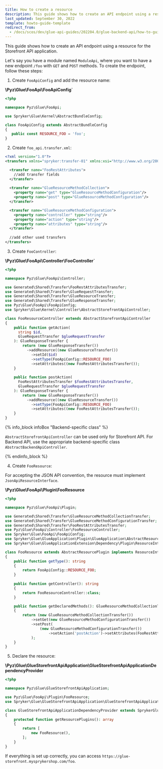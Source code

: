 ```yaml
---
title: How to create a resource
description: This guide shows how to create an API endpoint using a resource for the Storefront API application.
last_updated: September 30, 2022
template: howto-guide-template
redirect_from:
  - /docs/scos/dev/glue-api-guides/202204.0/glue-backend-api/how-to-guides/create-a-resource.html
---
```


This guide shows how to create an API endpoint using a resource for the Storefront API application.

Let's say you have a module named `ModuleApi`, where you want to have a new endpoint `/foo` with `GET` and `POST` methods. To create the endpoint, follow these steps:

1. Create `FooApiConfig` and add the resource name:

**\Pyz\Glue\FooApi\FooApiConfig`**

 ```php
<?php

namespace Pyz\Glue\FooApi;

use Spryker\Glue\Kernel\AbstractBundleConfig;

class FooApiConfig extends AbstractBundleConfig
{
    public const RESOURCE_FOO = 'foo';
}
``` 

2. Create `foo_api.transfer.xml`:

```xml
<?xml version="1.0"?>
<transfers xmlns="spryker:transfer-01" xmlns:xsi="http://www.w3.org/2001/XMLSchema-instance" xsi:schemaLocation="spryker:transfer-01 http://static.spryker.com/transfer-01.xsd">

  <transfer name="FooRestAttributes">
    //add transfer fields
  </transfer>
  
  <transfer name="GlueResourceMethodCollection">
    <property name="get" type="GlueResourceMethodConfiguration"/>
    <property name="post" type="GlueResourceMethodConfiguration"/>
  </transfer>

  <transfer name="GlueResourceMethodConfiguration">
    <property name="controller" type="string"/>
    <property name="action" type="string"/>
    <property name="attributes" type="string"/>
  </transfer>
  
  //add other used transfers
</transfers>
```

3. Create `FooController`: 

**\Pyz\Glue\FooApi\Controller\FooController`**

```php
<?php

namespace Pyz\Glue\FooApi\Controller;

use Generated\Shared\Transfer\FooRestAttributesTransfer;
use Generated\Shared\Transfer\GlueRequestTransfer;
use Generated\Shared\Transfer\GlueResourceTransfer;
use Generated\Shared\Transfer\GlueResponseTransfer;
use Pyz\Glue\FooApi\FooApiConfig;
use Spryker\Glue\Kernel\Controller\AbstractStorefrontApiController;

class FooResourceController extends AbstractStorefrontApiController
{
    public function getAction(
      string $id, 
      GlueRequestTransfer $glueRequestTransfer
    ): GlueResponseTransfer {
        return (new GlueResponseTransfer())
          ->addResource((new GlueResourceTransfer())
            ->setId($id)
            ->setType(FooApiConfig::RESOURCE_FOO)
            ->setAttributes((new FooRestAttributesTransfer());
    }
    
    public function postAction(
      FooRestAttributesTransfer $fooRestAttributesTransfer,
      GlueRequestTransfer $glueRequestTransfer
    ): GlueResponseTransfer {
        return (new GlueResponseTransfer())
          ->addResource((new GlueResourceTransfer())
            ->setType(FooApiConfig::RESOURCE_FOO)
            ->setAttributes((new FooRestAttributesTransfer());
    }
}
```

{% info_block infoBox "Backend-specific class" %}

`AbstractStorefrontApiController` can be used only for Storefront API. For Backend API, use the appropriate backend-specific class `AbstractBackendApiController`.

{% endinfo_block %}

4. Create `FooResource`:

For accepting the JSON API convention, the resource must implement `JsonApiResourceInterface`.

**\Pyz\Glue\FooApi\Plugin\FooResource**

```PHP
<?php

namespace Pyz\Glue\FooApi\Plugin;

use Generated\Shared\Transfer\GlueResourceMethodCollectionTransfer;
use Generated\Shared\Transfer\GlueResourceMethodConfigurationTransfer;
use Generated\Shared\Transfer\FooRestAttributesTransfer;
use Pyz\Glue\FooApi\Controller\FooResourceController;
use Spryker\Glue\FooApi\FooApiConfig;
use Spryker\Glue\GlueApplication\Plugin\GlueApplication\AbstractResourcePlugin;
use Spryker\Glue\GlueApplicationExtension\Dependency\Plugin\ResourceInterface;

class FooResource extends AbstractResourcePlugin implements ResourceInterface
{
    public function getType(): string
    {
        return FooApiConfig::RESOURCE_FOO;
    }
    
    public function getController(): string
    {
        return FooResourceController::class;
    }

    public function getDeclaredMethods(): GlueResourceMethodCollectionTransfer
    {
        return (new GlueResourceMethodCollectionTransfer())
            ->setGet(new GlueResourceMethodConfigurationTransfer())
            ->setPost(
                (new GlueResourceMethodConfigurationTransfer())
                    ->setAction('postAction')->setAttributes(FooRestAttributesTransfer::class),
            );
    }
}
```

5. Declare the resource: 

**\Pyz\Glue\GlueStorefrontApiApplication\GlueStorefrontApiApplicationDependencyProvider**

```php
<?php

namespace Pyz\Glue\GlueStorefrontApiApplication;

use Pyz\Glue\FooApi\Plugin\FooResource;
use Spryker\Glue\GlueStorefrontApiApplication\GlueStorefrontApiApplicationDependencyProvider as SprykerGlueStorefrontApiApplicationDependencyProvider;

class GlueStorefrontApiApplicationDependencyProvider extends SprykerGlueStorefrontApiApplicationDependencyProvider
{
    protected function getResourcePlugins(): array
    {
        return [
            new FooResource(),
        ];
    }
}
```

If everything is set up correctly, you can access `https://glue-storefront.mysprykershop.com/foo`.
